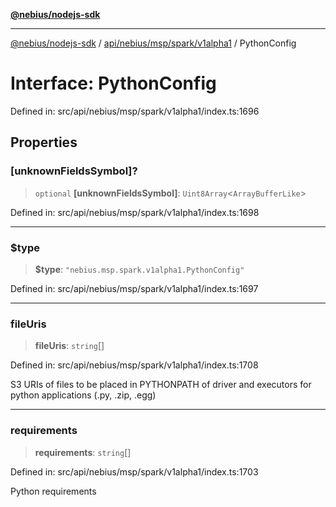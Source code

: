 [**@nebius/nodejs-sdk**](../../../../../../README.md)

---

[@nebius/nodejs-sdk](../../../../../../README.md) / [api/nebius/msp/spark/v1alpha1](../README.md) / PythonConfig

# Interface: PythonConfig

Defined in: src/api/nebius/msp/spark/v1alpha1/index.ts:1696

## Properties

### \[unknownFieldsSymbol\]?

> `optional` **\[unknownFieldsSymbol\]**: `Uint8Array`\<`ArrayBufferLike`\>

Defined in: src/api/nebius/msp/spark/v1alpha1/index.ts:1698

---

### $type

> **$type**: `"nebius.msp.spark.v1alpha1.PythonConfig"`

Defined in: src/api/nebius/msp/spark/v1alpha1/index.ts:1697

---

### fileUris

> **fileUris**: `string`[]

Defined in: src/api/nebius/msp/spark/v1alpha1/index.ts:1708

S3 URIs of files to be placed in PYTHONPATH of driver and executors for python applications (.py, .zip, .egg)

---

### requirements

> **requirements**: `string`[]

Defined in: src/api/nebius/msp/spark/v1alpha1/index.ts:1703

Python requirements
